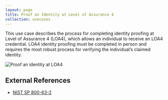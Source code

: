 ```yaml
---
layout: page
title: Proof an Identity at Level of Assurance 4
collection: usecases
---
```

This use case describes the process for completing identity proofing at Level of Assurance 4 (LOA4), which allows an individual to receive an LOA4 credential. LOA4 identity proofing must be completed in person and requires the most robust process for verifying the individual’s claimed identity.

![Proof an identity at LOA4](../../img/ProofLOA4.png)

## External References
* <a href="http://nvlpubs.nist.gov/nistpubs/SpecialPublications/NIST.SP.800-63-2.pdf">NIST SP 800-63-2</a>

